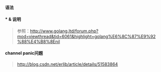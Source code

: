 
#### 语法

#### * & 说明
> 参照：http://www.golang.ltd/forum.php?mod=viewthread&tid=6061&highlight=golang%E6%8C%87%E9%92%88%E4%B8%8Enil

#### channel panic问题
> http://blog.csdn.net/erlib/article/details/51583864
